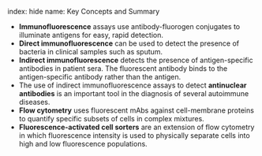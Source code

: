 index: hide
name: Key Concepts and Summary

  *  **Immunofluorescence** assays use antibody-fluorogen conjugates to illuminate antigens for easy, rapid detection.
  *  **Direct immunofluorescence** can be used to detect the presence of bacteria in clinical samples such as sputum.
  *  **Indirect immunofluorescence** detects the presence of antigen-specific antibodies in patient sera. The fluorescent antibody binds to the antigen-specific antibody rather than the antigen.
  * The use of indirect immunofluorescence assays to detect  **antinuclear antibodies** is an important tool in the diagnosis of several autoimmune diseases.
  *  **Flow cytometry** uses fluorescent mAbs against cell-membrane proteins to quantify specific subsets of cells in complex mixtures.
  *  **Fluorescence-activated cell sorters** are an extension of flow cytometry in which fluorescence intensity is used to physically separate cells into high and low fluorescence populations.
